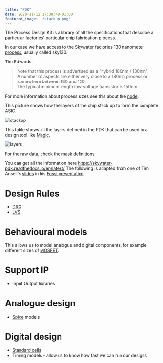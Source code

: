 ```yaml
---
title: "PDK"
date: 2020-11-12T17:38:48+01:00
featured_image: '/stackup.png'
---
```


The Process Design Kit is a library of all the specifications that describe a particular factories' particular chip fabrication process.

In our case we have access to the Skywater factories 130 nanometer [process](/terminology/node), usually called sky130. 

Tim Edwards:

> Note that this process is advertised as a "hybrid 180nm / 130nm".  
A number of aspects are either very close to a 180nm process or somewhere between 180 and 130.  
The typical minimum length low-voltage transistor is 150nm. 

For more information about process sizes see this about the [node](/terminology/node).

This picture shows how the layers of the chip stack up to form the complete ASIC.

![stackup](/stackup.png)

This table shows all the layers defined in the PDK that can be used in a design tool like [Magic](/terminology/magic).

![layers](/sky130-layers.png)

For the raw data, check the [mask definitions](https://skywater-pdk.readthedocs.io/en/latest/rules/masks.html)

You can get all the information here https://skywater-pdk.readthedocs.io/en/latest/
The following is adapted from one of Tim Ansell's [slides](https://docs.google.com/presentation/d/e/2PACX-1vRtwZPc8ykkkgtUkHkoJZrP9jKOo3FYdKqbg-So0ic6_kx7ha1vHnxrWmuxWkTc9GfC8xl0TfEpMLwK/pub?start=false&loop=false&delayms=3000#slide=id.g8a122ff1a1_6_2113) in his [Fossi presentation](https://www.youtube.com/watch?v=EczW2IWdnOM&list=PLUg3wIOWD8yoZCg9XpFSgEgljx6MSdm9L)

# Design Rules

* [DRC](/terminology/drc)
* [LVS](/terminology/lvs)

# Behavioural models

This allows us to model analogue and digital components, for example different sizes of [MOSFET](/terminology/mosfet).

# Support IP

* Input Output libraries

# Analogue design

* [Spice](/terminology/spice) models

# Digital design

* [Standard cells](/terminology/standardcell)
* Timing models - allow us to know how fast we can run our designs


